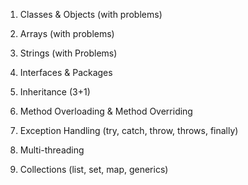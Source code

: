 
1. Classes & Objects (with problems)
2. Arrays (with problems)
3. Strings (with Problems)
4. Interfaces & Packages
5. Inheritance (3+1)
6. Method Overloading & Method Overriding
7. Exception Handling (try, catch, throw, throws, finally)

8. Multi-threading
9. Collections (list, set, map, generics)
